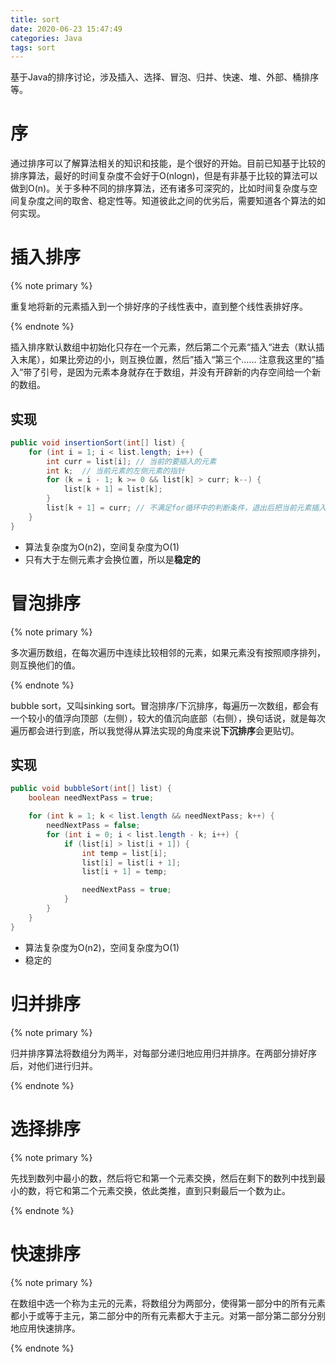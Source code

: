 ```yaml
---
title: sort
date: 2020-06-23 15:47:49
categories: Java
tags: sort
---
```


基于Java的排序讨论，涉及插入、选择、冒泡、归并、快速、堆、外部、桶排序等。

<!--more-->



# 序

通过排序可以了解算法相关的知识和技能，是个很好的开始。目前已知基于比较的排序算法，最好的时间复杂度不会好于O(nlogn)，但是有非基于比较的算法可以做到O(n)。关于多种不同的排序算法，还有诸多可深究的，比如时间复杂度与空间复杂度之间的取舍、稳定性等。知道彼此之间的优劣后，需要知道各个算法的如何实现。



# 插入排序

{% note primary %}

重复地将新的元素插入到一个排好序的子线性表中，直到整个线性表排好序。

{% endnote %}

插入排序默认数组中初始化只存在一个元素，然后第二个元素“插入“进去（默认插入末尾），如果比旁边的小，则互换位置，然后”插入“第三个…… 注意我这里的”插入“带了引号，是因为元素本身就存在于数组，并没有开辟新的内存空间给一个新的数组。

## 实现

```java
public void insertionSort(int[] list) {
    for (int i = 1; i < list.length; i++) {
        int curr = list[i];	// 当前的要插入的元素
        int k;	// 当前元素的左侧元素的指针
        for (k = i - 1; k >= 0 && list[k] > curr; k--) {
            list[k + 1] = list[k];
        }
        list[k + 1] = curr;	// 不满足for循环中的判断条件，退出后把当前元素插入指定位置。
    }
}
```

- 算法复杂度为O(n2)，空间复杂度为O(1)
- 只有大于左侧元素才会换位置，所以是**稳定的**



# 冒泡排序

{% note primary %}

多次遍历数组，在每次遍历中连续比较相邻的元素，如果元素没有按照顺序排列，则互换他们的值。

{% endnote %}

bubble sort，又叫sinking sort。冒泡排序/下沉排序，每遍历一次数组，都会有一个较小的值浮向顶部（左侧），较大的值沉向底部（右侧），换句话说，就是每次遍历都会进行到底，所以我觉得从算法实现的角度来说**下沉排序**会更贴切。

## 实现

```java
public void bubbleSort(int[] list) {
    boolean needNextPass = true;

    for (int k = 1; k < list.length && needNextPass; k++) {
        needNextPass = false;
        for (int i = 0; i < list.length - k; i++) {
            if (list[i] > list[i + 1]) {
                int temp = list[i];
                list[i] = list[i + 1];
                list[i + 1] = temp;

                needNextPass = true;
            }
        }
    }
}
```

- 算法复杂度为O(n2)，空间复杂度为O(1)
- 稳定的



# 归并排序

{% note primary %}

归并排序算法将数组分为两半，对每部分递归地应用归并排序。在两部分排好序后，对他们进行归并。

{% endnote %}



# 选择排序

{% note primary %}

先找到数列中最小的数，然后将它和第一个元素交换，然后在剩下的数列中找到最小的数，将它和第二个元素交换，依此类推，直到只剩最后一个数为止。

{% endnote %}



# 快速排序

{% note primary %}

在数组中选一个称为主元的元素，将数组分为两部分，使得第一部分中的所有元素都小于或等于主元，第二部分中的所有元素都大于主元。对第一部分第二部分分别地应用快速排序。

{% endnote %}